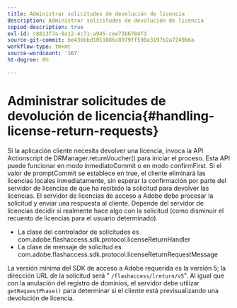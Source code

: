 ```yaml
---
title: Administrar solicitudes de devolución de licencia
description: Administrar solicitudes de devolución de licencia
copied-description: true
exl-id: c8813f7a-9a12-4c71-a945-cee73b6784fd
source-git-commit: be43bbbd1051886c8979ff590a3197b2a7249b6a
workflow-type: tm+mt
source-wordcount: '167'
ht-degree: 0%

---
```


# Administrar solicitudes de devolución de licencia{#handling-license-return-requests}

Si la aplicación cliente necesita devolver una licencia, invoca la API Actionscript de DRManager.returnVoucher() para iniciar el proceso. Esta API puede funcionar en modo inmediatoCommit o en modo confirmFirst. Si el valor de promptCommit se establece en true, el cliente eliminará las licencias locales inmediatamente, sin esperar la confirmación por parte del servidor de licencias de que ha recibido la solicitud para devolver las licencias. El servidor de licencias de acceso a Adobe debe procesar la solicitud y enviar una respuesta al cliente. Depende del servidor de licencias decidir si realmente hace algo con la solicitud (como disminuir el recuento de licencias para el usuario determinado).

* La clase del controlador de solicitudes es com.adobe.flashaccess.sdk.protocol.licenseReturnHandler
* La clase de mensaje de solicitud es com.adobe.flashaccess.sdk.protocol.licenseReturnRequestMessage

La versión mínima del SDK de acceso a Adobe requerida es la versión 5; la dirección URL de la solicitud será &quot; `/flashaccess/lreturn/v5`&quot;. Al igual que con la anulación del registro de dominios, el servidor debe utilizar `getRequestPhase()` para determinar si el cliente está previsualizando una devolución de licencia.

